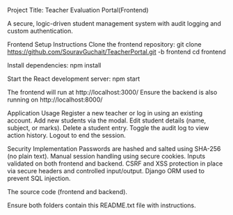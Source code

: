 Project Title:
Teacher Evaluation Portal(Frontend)

A secure, logic-driven student management system with audit logging and custom authentication.

Frontend Setup Instructions
Clone the frontend repository:
git clone https://github.com/SouravGuchait/TeacherPortal.git -b frontend
cd frontend

Install dependencies:
npm install

Start the React development server:
npm start

The frontend will run at http://localhost:3000/
Ensure the backend is also running on http://localhost:8000/

Application Usage
Register a new teacher or log in using an existing account.
Add new students via the modal.
Edit student details (name, subject, or marks).
Delete a student entry.
Toggle the audit log to view action history.
Logout to end the session.

Security Implementation
Passwords are hashed and salted using SHA-256 (no plain text).
Manual session handling using secure cookies.
Inputs validated on both frontend and backend.
CSRF and XSS protection in place via secure headers and controlled input/output.
Django ORM used to prevent SQL injection.

The source code (frontend and backend).

Ensure both folders contain this README.txt file with instructions.
